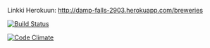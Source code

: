 

Linkki Herokuun: http://damp-falls-2903.herokuapp.com/breweries

[![Build Status](https://travis-ci.org/areunamo/rails-beer-public.png)](https://travis-ci.org/areunamo/rails-beer-public)

[![Code Climate](https://codeclimate.com/github/areunamo/rails-beer-public.png)](https://codeclimate.com/github/areunamo/rails-beer-public)
